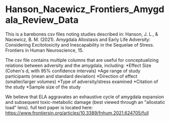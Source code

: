 # Hanson_Nacewicz_Frontiers_Amygdala_Review_Data

This is a barebones csv files noting studies described in: Hanson, J. L., & Nacewicz, B. M. (2021). Amygdala Allostasis and Early Life Adversity: Considering Excitotoxicity and Inescapability in the Sequelae of Stress. Frontiers in Human Neuroscience, 15.

The csv file contains multiple columns that are useful for conceptualizing relations between adversity and the amygdala, including:
*Effect Size (Cohen's d, with 95% confidence intervals)
*Age range of study participants (mean and standard deviation)
*Direction of effect (smaller/larger volumes)
*Type of adversity/stress examined
*Citation of the study
*Sample size of the study

We believe that ELA aggravates an exhaustive cycle of amygdala expansion and subsequent toxic-metabolic damage (best viewed through an "allostatic load" lens). full text paper is located here: https://www.frontiersin.org/articles/10.3389/fnhum.2021.624705/full
